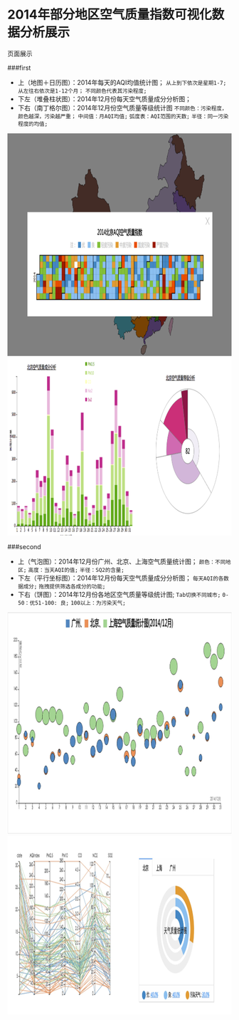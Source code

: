 2014年部分地区空气质量指数可视化数据分析展示
=====================

页面展示

###first

- 上（地图＋日历图）：2014年每天的AQI均值统计图；
    `从上到下依次是星期1-7;`
    `从左往右依次是1-12个月；`
    `不同颜色代表其污染程度;`
- 下左（堆叠柱状图）：2014年12月份每天空气质量成分分析图；
- 下右（南丁格尔图）：2014年12月份空气质量等级统计图
    `不同颜色：污染程度，颜色越深，污染越严重；`
    `中间值：月AQI均值;`
    `弧度表：AQI范围的天数;`
    `半径：同一污染程度的均值;`


<img src="./img/top1.png" width="1000px" height="500px">
<img src="./img/bottom1.png" width="1000px" height="400px">


###second

- 上（气泡图）：2014年12月份广州、北京、上海空气质量统计图；
    `颜色：不同地区;`
    `高度：当天AQI的值;`
    `半径：SQ2的含量;`
- 下左（平行坐标图）：2014年12月份每天空气质量成分分析图；
    `每天AQI的各数据成分;`
    `拖拽提供筛选各成分的功能;`
- 下右（饼图）：2014年12月份各地区空气质量等级统计图;
    `Tab切换不同城市;`
    `0-50：优51-100: 良;`
    `100以上：为污染天气;`

<img src="./img/top2.png" width="1000px" height="500px">
<img src="./img/bottom2.png" width="1000px" height="400px">
